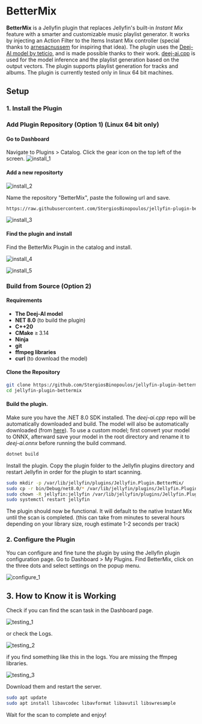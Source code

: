 # BetterMix

**BetterMix** is a Jellyfin plugin that replaces Jellyfin's built-in *Instant Mix* feature with a smarter and customizable music playlist generator. It works by injecting an Action Filter to the Items Instant Mix controller (special thanks to [arnesacnussem](https://github.com/arnesacnussem/jellyfin-plugin-meilisearch) for inspiring that idea). The plugin uses the [Deej-AI model by teticio](https://github.com/teticio/Deej-AI), and is made possible thanks to their work. [deej-ai.cpp](https://github.com/StergiosBinopoulos/deej-ai.cpp) is used for the model inference and the playlist generation based on the output vectors. The plugin supports playlist generation for tracks and albums. The plugin is currently tested only in linux 64 bit machines.

## Setup


### 1. Install the Plugin 
### Add Plugin Repository (Option 1) (Linux 64 bit only)

#### Go to Dashboard
Navigate to Plugins > Catalog. Click the gear icon on the top left of the screen.
![install_1](docs/install_1.png)

#### Add a new repositorty

![install_2](docs/install_2.png)

Name the repository "BetterMix", paste the following url and save.
```bash
https://raw.githubusercontent.com/StergiosBinopoulos/jellyfin-plugin-bettermix/refs/heads/main/manifest.json
```
![install_3](docs/install_3.png)

#### Find the plugin and install
Find the BetterMix Plugin in the catalog and install.

![install_4](docs/install_4.png)

![install_5](docs/install_5.png)

### Build from Source (Option 2)

#### Requirements
- **The Deej-AI model**
- **NET 8.0** (to build the plugin)
- **C++20**
- **CMake** ≥ 3.14
- **Ninja**
- **git**
- **ffmpeg libraries**
- **curl** (to download the model)

#### Clone the Repository

```bash
git clone https://github.com/StergiosBinopoulos/jellyfin-plugin-bettermix
cd jellyfin-plugin-bettermix
```

#### Build the plugin. 

Make sure you have the .NET 8.0 SDK installed. The *deej-ai.cpp* repo will be automatically downloaded and build. The model will also be automatically downloaded (from [here](https://huggingface.co/StergiosBinopoulos/deej-ai.onnx/resolve/main/)). To use a custom model; first convert your model to ONNX, afterward save your model in the root directory and rename it to *deej-ai.onnx* before running the build command.
```bash
dotnet build
```

Install the plugin. Copy the plugin folder to the Jellyfin plugins directory and restart Jellyfin in order for the plugin to start scanning.

```bash
sudo mkdir -p /var/lib/jellyfin/plugins/Jellyfin.Plugin.BetterMix/
sudo cp -r bin/Debug/net8.0/* /var/lib/jellyfin/plugins/Jellyfin.Plugin.BetterMix/
sudo chown -R jellyfin:jellyfin /var/lib/jellyfin/plugins/Jellyfin.Plugin.BetterMix/
sudo systemctl restart jellyfin
```

The plugin should now be functional. It will default to the native Instant Mix until the scan is completed. (this can take from minutes to several hours depending on your library size, rough estimate 1-2 seconds per track)

### 2. Configure the Plugin

You can configure and fine tune the plugin by using the Jellyfin plugin configuration page. Go to Dashboard > My Plugins. Find BetterMix, click on the three dots and select settings on the popup menu.

![configure_1](docs/configure_1.png)

## 3. How to Know it is Working

Check if you can find the scan task in the Dashboard page.

![testing_1](docs/testing_1.png)

or check the Logs.

![testing_2](docs/testing_2.png)

if you find something like this in the logs. You are missing the ffmpeg libraries.

![testing_3](docs/testing_3.png)

Download them and restart the server.
```bash
sudo apt update
sudo apt install libavcodec libavformat libavutil libswresample
```

Wait for the scan to complete and enjoy!
